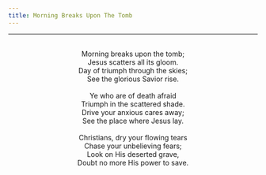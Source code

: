 ```yaml
---
title: Morning Breaks Upon The Tomb
---
```


---
<center>
<br/>
Morning breaks upon the tomb;<br/>
Jesus scatters all its gloom.<br/>
Day of triumph through the skies;<br/>
See the glorious Savior rise.<br/>
<br/>
Ye who are of death afraid<br/>
Triumph in the scattered shade.<br/>
Drive your anxious cares away;<br/>
See the place where Jesus lay.<br/>
<br/>
Christians, dry your flowing tears<br/>
Chase your unbelieving fears;<br/>
Look on His deserted grave,<br/>
Doubt no more His power to save.<br/>

</center>